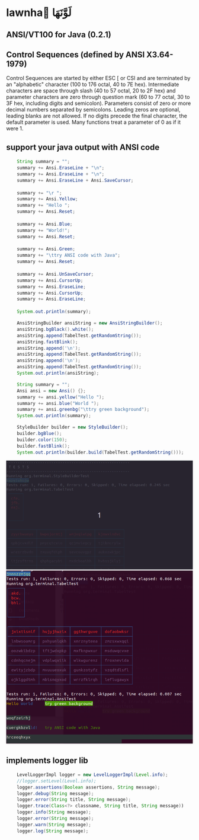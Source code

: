 # lawnha َلَوَّنَهَا

## ANSI/VT100 for Java (0.2.1)


Control Sequences (defined by ANSI X3.64-1979)
----------------------------------------------

Control Sequences are started by either ESC [ or CSI and are terminated by an
"alphabetic" character (100 to 176 octal, 40 to 7E hex).  Intermediate
characters are space through slash (40 to 57 octal, 20 to 2F hex) and parameter
characters are zero through question mark (60 to 77 octal, 30 to 3F hex,
including digits and semicolon).  Parameters consist of zero or more decimal
numbers separated by semicolons.  Leading zeros are optional, leading blanks
are not allowed.  If no digits precede the final character, the default
parameter is used.  Many functions treat a parameter of 0 as if it were 1.


support your java output with ANSI code
---------------------------------------
```java
	String summary = "";
	summary += Ansi.EraseLine + "\n";
	summary += Ansi.EraseLine + "\n";
	summary += Ansi.EraseLine + Ansi.SaveCursor;

	summary += "\r ";
	summary += Ansi.Yellow;
	summary += "Hello ";
	summary += Ansi.Reset;

	summary += Ansi.Blue;
	summary += "World!";
	summary += Ansi.Reset;

	summary += Ansi.Green;
	summary += "\ttry ANSI code with Java";
	summary += Ansi.Reset;

	summary += Ansi.UnSaveCursor;
	summary += Ansi.CursorUp;
	summary += Ansi.EraseLine;
	summary += Ansi.CursorUp;
	summary += Ansi.EraseLine;

	System.out.println(summary);
```

```java
	AnsiStringBuilder ansiString = new AnsiStringBuilder();
	ansiString.bgBlack().white();
	ansiString.append(TabelTest.getRandomString());
	ansiString.fastBlink();
	ansiString.append('\n');
	ansiString.append(TabelTest.getRandomString());
	ansiString.append('\n');
	ansiString.append(TabelTest.getRandomString());
	System.out.println(ansiString);
```

```java
	String summary = "";
	Ansi ansi = new Ansi() {};
	summary += ansi.yellow("Hello ");
	summary += ansi.blue("World ");
	summary += ansi.greenbg("\ttry green background");
	System.out.println(summary);
```

```java
	StyleBuilder builder = new StyleBuilder();
	builder.bgBlue();
	builder.color(150);
	builder.fastBlink();
	System.out.println(builder.build(TabelTest.getRandomString()));
```

![screenshot](img/img01.gif)
![screenshot](img/img02.png)


implements logger lib 
----------------------------

```java
	LevelLoggerImpl logger = new LevelLoggerImpl(Level.info);
	//logger.setLevel(Level.info);
	logger.assertions(Boolean assertions, String message);
	logger.debug(String message);
	logger.error(String title, String message);
	logger.trace(Class<?> classname, String title, String message))
	logger.info(String message);
	logger.error(String message);
	logger.warn(String message);
	logger.log(String message);
```
